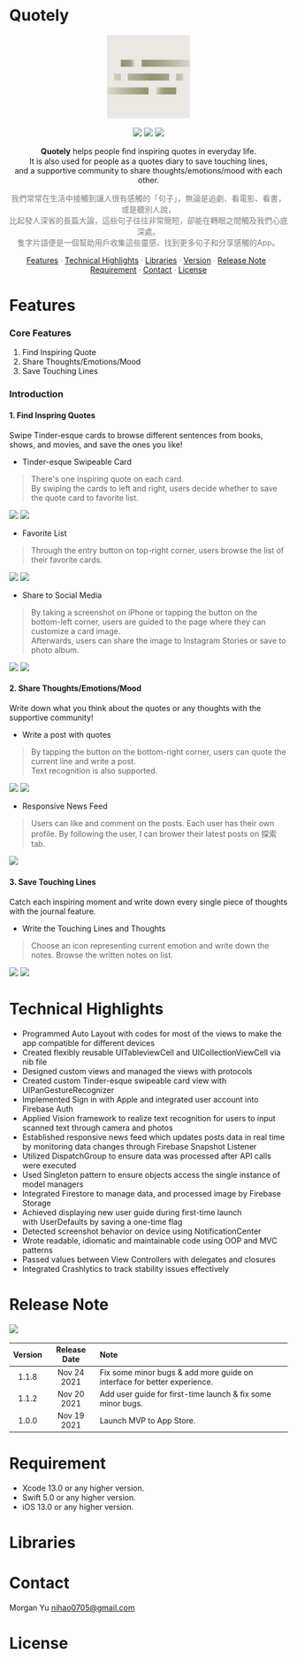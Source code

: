 # Quotely

<p align="center">
    <img width="150" height="150" src="https://github.com/MorganCY/Quotely/blob/main/Quotely/Quotely/Resource/Assets.xcassets/AppIcon.appiconset/1024.png"/>
</p>

<p align="center">
    <img src="https://img.shields.io/badge/platform-iOS-lightgray">
    <img src="https://img.shields.io/badge/release-v1.1.8-green">
    <img src="https://img.shields.io/badge/license-MIT-blue">
</p>

<p align="center">
    <b>Quotely</b> helps people ﬁnd inspiring quotes in everyday life.</br> It is also used for people as a quotes diary to save touching lines,</br> and a supportive community to share thoughts/emotions/mood with each other.
</p>

<p align="center">
    <span style="color: gray">
        我們常常在生活中接觸到讓人很有感觸的「句子」，無論是追劇、看電影、看書，或是聽別人說，<br>
        比起發人深省的長篇大論，這些句子往往非常簡短，卻能在轉眼之間觸及我們心底深處。</br>
        隻字片語便是一個幫助用戶收集這些靈感、找到更多句子和分享感觸的App。
    </span>
</p>

<p align="center">
    <a href ="">Features</a>
    <span style="color:gray">‧</span>
    <a href ="">Technical Highlights</a>
    <span style="color:gray">‧</span>
    <a href ="">Libraries</a>
    <span style="color:gray">‧</span>
    <a href ="">Version</a>
    <span style="color:gray">‧</span>
    <a href ="">Release Note</a>
    <span style="color:gray">‧</span>
    <a href ="">Requirement</a>
    <span style="color:gray">‧</span>
    <a href ="">Contact</a>
    <span style="color:gray">‧</span>
    <a href ="">License</a>
</p>

# Features
### Core Features
<ol>
    <li>Find Inspiring Quote</li>
    <li>Share Thoughts/Emotions/Mood</li>
    <li>Save Touching Lines</li>
</ol>

### Introduction
#### 1. Find Inspring Quotes
Swipe Tinder-esque cards to browse different sentences from books, shows, and movies, and save the ones you like!
- Tinder-esque Swipeable Card
> There's one inspiring quote on each card.</br>
> By swiping the cards to left and right, users decide whether to save the quote card to favorite list.

<p>
    <img src="https://i.imgur.com/rluy0vV.gif"/>
    <img src="https://i.imgur.com/CeyfP7q.png"/>
</p>

- Favorite List
> Through the entry button on top-right corner, users browse the list of their favorite cards.

<p>
    <img src="https://i.imgur.com/ijzhuyF.gif"/>
    <img src="https://i.imgur.com/mefkRCg.png"/>
</p>

- Share to Social Media
> By taking a screenshot on iPhone or tapping the button on the bottom-left corner, users are guided to the page where they can customize a card image.</br>
> Afterwards, users can share the image to Instagram Stories or save to photo album.

<p>
    <img src="https://i.imgur.com/C7dMRDL.gif"/>
    <img src="https://i.imgur.com/luqtM0j.png"/>
</p>

#### 2. Share Thoughts/Emotions/Mood
Write down what you think about the quotes or any thoughts with the supportive community!
- Write a post with quotes
> By tapping the button on the bottom-right corner, users can quote the current line and write a post.</br>
> Text recognition is also supported.

<p>
    <img src="https://i.imgur.com/9ceo2MW.png"/>
    <img src="https://i.imgur.com/DSIZfNp.gif"/>
</p>

- Responsive News Feed
> Users can like and comment on the posts.
> Each user has their own profile. By following the user, I can brower their latest posts on 探索 tab.

<p>
    <img src="https://i.imgur.com/JXoDUvJ.png"/>
</p>

#### 3. Save Touching Lines
Catch each inspiring moment and write down every single piece of thoughts with the journal feature.</br>

- Write the Touching Lines and Thoughts
> Choose an icon representing current emotion and write down the notes.
> Browse the written notes on list.

<p>
    <img src="https://i.imgur.com/XimFKmB.gif"/>
    <img src="https://i.imgur.com/2yxcOaj.gif"/>
</p>

# Technical Highlights
- Programmed Auto Layout with codes for most of the views to make the app compatible for different devices
- Created flexibly reusable UITableviewCell and UICollectionViewCell via nib file
- Designed custom views and managed the views with protocols
- Created custom Tinder-esque swipeable card view with UIPanGestureRecognizer
- Implemented Sign in with Apple and integrated user account into Firebase Auth
- Applied Vision framework to realize text recognition for users to input scanned text through camera and photos
- Established responsive news feed which updates posts data in real time by monitoring data changes through Firebase Snapshot Listener
- Utilized DispatchGroup to ensure data was processed after API calls were executed
- Used Singleton pattern to ensure objects access the single instance of model managers
- Integrated Firestore to manage data, and processed image by Firebase Storage
- Achieved displaying new user guide during first-time launch with UserDefaults by saving a one-time flag
- Detected screenshot behavior on device using NotificationCenter
- Wrote readable, idiomatic and maintainable code using OOP and MVC patterns
- Passed values between View Controllers with delegates and closures
- Integrated Crashlytics to track stability issues effectively

# Release Note
<img src="https://img.shields.io/badge/release-v1.1.8-green"/>

| Version  | Release Date | Note |
|:-------------:|:-------------:|:-------------|
| 1.1.8 | Nov 24 2021 | Fix some minor bugs & add more guide on interface for better experience.
| 1.1.2 | Nov 20 2021 | Add user guide for first-time launch & fix some minor bugs.
| 1.0.0 | Nov 19 2021 | Launch MVP to App Store.

# Requirement
* Xcode 13.0 or any higher version.
* Swift 5.0 or any higher version.
* iOS 13.0 or any higher version.

# Libraries

# Contact

Morgan Yu nihao0705@gmail.com

# License

